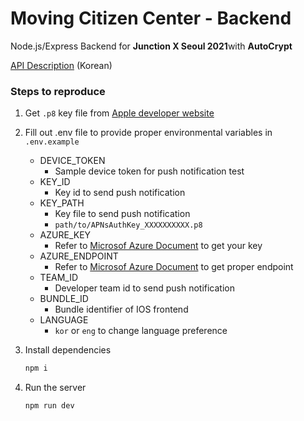 # Moving Citizen Center - Backend

Node.js/Express Backend for **Junction X Seoul 2021**with **AutoCrypt**

[API Description](https://www.notion.so/API-796bb092075f4c41a6c8d1df1d6fc48a) (Korean)

### Steps to reproduce

1. Get `.p8` key file from [Apple developer website](https://developer.apple.com/account/resources/)
2. Fill out .env file to provide proper environmental variables in `.env.example`
    - DEVICE_TOKEN
        - Sample device token for push notification test
    - KEY_ID
        - Key id to send push notification
    - KEY_PATH
        - Key file to send push notification
        - `path/to/APNsAuthKey_XXXXXXXXXX.p8`
    - AZURE_KEY
        - Refer to [Microsof Azure Document](https://docs.microsoft.com/ko-kr/azure/cognitive-services/text-analytics/how-tos/text-analytics-how-to-entity-linking?tabs=version-3-preview) to get your key
    - AZURE_ENDPOINT
        - Refer to [Microsof Azure Document](https://docs.microsoft.com/ko-kr/azure/cognitive-services/text-analytics/how-tos/text-analytics-how-to-entity-linking?tabs=version-3-preview) to get proper endpoint
    - TEAM_ID
        - Developer team id to send push notification
    - BUNDLE_ID
        - Bundle identifier of IOS frontend
    - LANGUAGE
        - `kor` or `eng` to change language preference
3. Install dependencies

    ```bash
    npm i
    ```

4. Run the server

    ```bash
    npm run dev
    ```